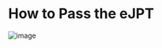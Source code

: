 # How to Pass the eJPT
![image](https://user-images.githubusercontent.com/43168046/181678484-4106e858-3676-4a82-87e6-812222db2974.png)
